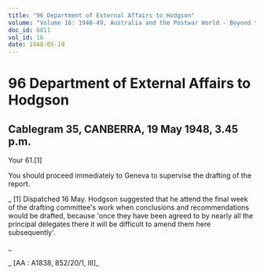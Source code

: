 ```yaml
---
title: "96 Department of External Affairs to Hodgson"
volume: "Volume 16: 1948-49, Australia and the Postwar World - Beyond the Region"
doc_id: 6811
vol_id: 16
date: 1948-05-19
---
```


# 96 Department of External Affairs to Hodgson

## Cablegram 35, CANBERRA, 19 May 1948, 3.45 p.m.

Your 61.[1]

You should proceed immediately to Geneva to supervise the drafting of the report.

_ [1] Dispatched 16 May. Hodgson suggested that he attend the final week of the drafting committee's work when conclusions and recommendations would be drafted, because 'once they have been agreed to by nearly all the principal delegates there it will be difficult to amend them here subsequently'.

_

_ [AA : A1838, 852/20/1, III]_
